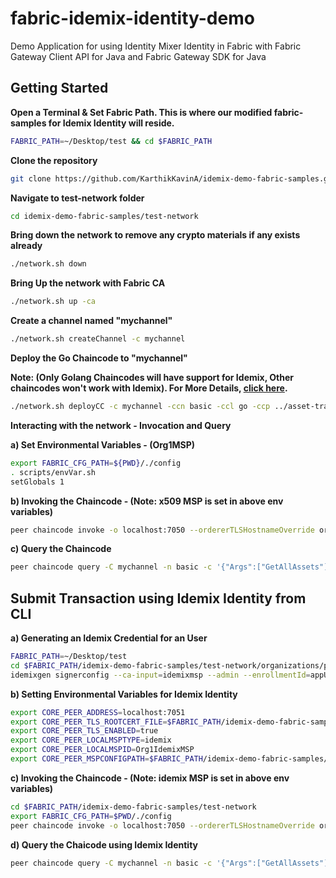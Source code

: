 # fabric-idemix-identity-demo
Demo Application for using Identity Mixer Identity in Fabric with Fabric Gateway Client API for Java and Fabric Gateway SDK for Java

## Getting Started
**Open a Terminal & Set Fabric Path. This is where our modified fabric-samples for Idemix Identity will reside.**
```bash
FABRIC_PATH=~/Desktop/test && cd $FABRIC_PATH
```

**Clone the repository**
```bash
git clone https://github.com/KarthikKavinA/idemix-demo-fabric-samples.git
```

**Navigate to test-network folder**
```bash
cd idemix-demo-fabric-samples/test-network
```

**Bring down the network to remove any crypto materials if any exists already**
```bash
./network.sh down
```

**Bring Up the network with Fabric CA**
```bash
./network.sh up -ca
```

**Create a channel named "mychannel"**
```bash
./network.sh createChannel -c mychannel
```

**Deploy the Go Chaincode to "mychannel"**

**Note: (Only Golang Chaincodes will have support for Idemix, Other chaincodes won't work with Idemix). For More Details, [click here](https://hyperledger-fabric.readthedocs.io/en/latest/idemix.html).**
```bash
./network.sh deployCC -c mychannel -ccn basic -ccl go -ccp ../asset-transfer-basic/chaincode-go
```

**Interacting with the network - Invocation and Query**

**a) Set Environmental Variables - (Org1MSP)**
```bash
export FABRIC_CFG_PATH=${PWD}/./config
. scripts/envVar.sh
setGlobals 1
```

**b) Invoking the Chaincode - (Note: x509 MSP is set in above env variables)**
```bash
peer chaincode invoke -o localhost:7050 --ordererTLSHostnameOverride orderer.example.com --tls --cafile ${PWD}/organizations/ordererOrganizations/example.com/orderers/orderer.example.com/msp/tlscacerts/tlsca.example.com-cert.pem -C mychannel -n basic --peerAddresses localhost:7051 --tlsRootCertFiles ${PWD}/organizations/peerOrganizations/org1.example.com/peers/peer0.org1.example.com/tls/ca.crt --peerAddresses localhost:9051 --tlsRootCertFiles ${PWD}/organizations/peerOrganizations/org2.example.com/peers/peer0.org2.example.com/tls/ca.crt -c '{"function":"InitLedger","Args":[]}'
```

**c) Query the Chaincode**
```bash
peer chaincode query -C mychannel -n basic -c '{"Args":["GetAllAssets"]}' | jq .
```


## Submit Transaction using Idemix Identity from CLI
**a) Generating an Idemix Credential for an User**
```bash
FABRIC_PATH=~/Desktop/test
cd $FABRIC_PATH/idemix-demo-fabric-samples/test-network/organizations/peerOrganizations/org1.example.com
idemixgen signerconfig --ca-input=idemixmsp --admin --enrollmentId=appUser --org-unit=org1
```

**b) Setting Environmental Variables for Idemix Identity**
```bash
export CORE_PEER_ADDRESS=localhost:7051
export CORE_PEER_TLS_ROOTCERT_FILE=$FABRIC_PATH/idemix-demo-fabric-samples/test-network/organizations/peerOrganizations/org1.example.com/peers/peer0.org1.example.com/tls/ca.crt
export CORE_PEER_TLS_ENABLED=true
export CORE_PEER_LOCALMSPTYPE=idemix
export CORE_PEER_LOCALMSPID=Org1IdemixMSP
export CORE_PEER_MSPCONFIGPATH=$FABRIC_PATH/idemix-demo-fabric-samples/test-network/organizations/peerOrganizations/org1.example.com/idemix-config
```

**c) Invoking the Chaincode - (Note: idemix MSP is set in above env variables)**
```bash
cd $FABRIC_PATH/idemix-demo-fabric-samples/test-network
export FABRIC_CFG_PATH=$PWD/./config
peer chaincode invoke -o localhost:7050 --ordererTLSHostnameOverride orderer.example.com --tls --cafile ${PWD}/organizations/ordererOrganizations/example.com/orderers/orderer.example.com/msp/tlscacerts/tlsca.example.com-cert.pem -C mychannel -n basic --peerAddresses localhost:7051 --tlsRootCertFiles ${PWD}/organizations/peerOrganizations/org1.example.com/peers/peer0.org1.example.com/tls/ca.crt --peerAddresses localhost:9051 --tlsRootCertFiles ${PWD}/organizations/peerOrganizations/org2.example.com/peers/peer0.org2.example.com/tls/ca.crt -c '{"function":"TransferAsset","Args":["asset6","Kavin"]}'
```

**d) Query the Chaicode using Idemix Identity**
```bash
peer chaincode query -C mychannel -n basic -c '{"Args":["GetAllAssets"]}' | jq .
```



